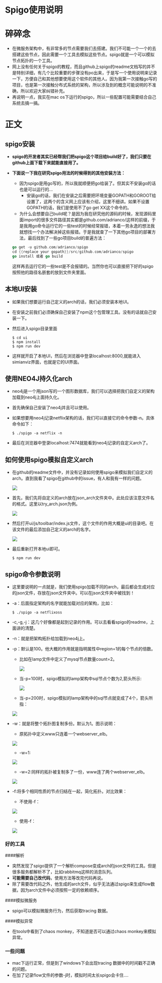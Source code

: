 # Spigo使用说明

碎碎念
====

- 在微服务架构中，有非常多的节点需要我们去搭建。我们不可能一个一个的去搭建这些节点，因此需要一个工具去模拟这些节点。spigo就是一个可以模拟节点拓扑的一个工具。
- 网上没有任何关于spigo的教程，而且github上spigo的readme文档写的并不是特别详细，有几个比较重要的步骤没有po出来，于是写一个使用说明来记录一下，方便自己和其他想要使用这个软件的其他人。因为我第一次接触go写的项目，也是第一次接触分布式系统的架构，所以涉及到的概念可能说明的不准确，所以欢迎大家纠错补充。
- 再说明一点，我实在mac os下运行的spigo，所以一些配置可能需要结合自己系统去搞一搞。

正文
====

spigo安装
-----

- **spigo的开发者其实已经帮我们把spigo这个项目给build好了，我们只要在github上面下载下来就能直接用了。**

- **下面说一下我在研究spigo用法的时候得到的其他安装方法：**

  - 因为spigo是用go写的，所以我就顺便把go给装了。但其实不安装go的话也是可以运行的...
    - 安装go的话，我们在安装之后需要把环境变量GOPATH和GOROOT给设置了，这两个的含义网上应该有介绍，这里不细讲。如果不设置GOPATH的话，我们是使用不了go get XX这个命令的。
  - 为什么会想要自己build呢？是因为我在研究他的源码的时候，发现源码里面import的很多文件路径其实都是github.com/adrianco/这样的前缀，于是我用go命令运行它的一些test的时候经常报错，本着一劳永逸的想法我就想找一个办法解决掉这些报错。于是我就查了一下其他go项目的部署方法，最后找到了一些go项目build的普遍方法：

  ```go
  go get -u github.com/adrianco/spigo
  cd {{replace your gopath}}/src/github.com/adrianco/spigo
  go install 或者 go build
  ```

  ​	这样再去运行它的一些test是不会报错的。当然你也可以直接把下好的spigo按照他的路径名嵌套的放到文件夹里面。

本地UI安装
----

- 如果我们想要运行自己定义的arch的话，我们必须安装本地UI。

- 在安装之前我们必须确保自己安装了npm这个包管理工具。没有的话就自己安装一下。

- 然后进入spigo目录里面

  ```shell
  $ cd ui
  $ npm install
  $ npm run dev
  ```

- 这样就开启了本地UI，然后在浏览器中登录localhost:8000,就能进入simianviz界面，也就是它的UI界面。

使用NEO4J持久化arch
----

- neo4j是一个用json写的一个图形数据库，我们可以选择把我们自定义的架构加载到neo4j上面持久化。

- 首先确保自己安装了neo4j并且可以使用。

- 如果想要用neo4j记录netflix架构的话，我们可以直接它的命令参数-n。具体命令如下：

  ```
  $ ./spigo -a netflix -n
  ```

- 最后在浏览器中登录localhost:7474就能看到neo4j记录的自定义arch了。

如何使用spigo模拟自定义arch
------
- 在github的readme文件中，并没有记录如何使用spigo来模拟我们自定义的arch。直到我看了spigo在github中的issue，有人和我有一样的问题。

  ![](png/1.png)

- 首先，我们先将自定义的arch放在json_arch文件夹中。此处应该注意文件名的格式。这里以try_arch.json为例。

  ![](png/2.png)

- 然后打开ui/js/toolbar/index.js文件，这个文件的作用大概是ui的目录吧。在该文件的最后添加自己定义的arch的名字。

  ![](png/3.png)

- 最后重新打开本地ui即可。

  ```
  $ npm run dev
  ```

spigo命令参数说明
----

- 这里要说明的一点就是，我们使用spigo加载不同的arch，最后都会生成对应的json文件，存放在json文件夹中。可以在json文件夹中被找到！

- -a：后面指定架构的名字就能加载对应的架构，比如：

  ```
  $ ./spigo -a netflixoss
  ```

- -c,-g,-j：这几个好像都是起到记录的作用。可以去看看spigo的readme，上面讲的清楚。

- -n：就是把架构拓扑给加载到neo4j上。

- -p：默认是100。他大概的作用就是指明属性中region=1的每个节点的倍数。

  - 比如在lamp文件中定义了mysql节点数量count=2。

    ![](png/4.png)

  - 当-p=100时，spigo模拟的lamp架构中sql节点个数为2,箭头所示:

    ![](png/5.png)

  - 当-p=200时，spigo模拟的lamp架构中的sql节点就变成了4个，箭头所指：

  ![](png/6.png)

- -w：就是将整个拓扑图复制多份。默认为1。图示说明：

  - 原拓扑中定义www只连着一个webserver_elb。

  ![](png/8.png)

  - -w=1:

  ![](png/7.png)

  - -w=2:同样的拓扑被复制多了一份，www连了两个webserver_elb。

  ![](png/9.png)

- -f:将多个相同性质的节点归结在一起，简化拓扑。对比效果：

  - 不使用-f：

  ![](png/10.png)

  - 使用-f：

  ![](png/11.png)

### 好的工具

####解析

- 突然发现了spigo提供了一个解析compose变成arch的json文件的工具。但是很多服务都解析不了，比如rabbitmq这样的消息队列。
- **可能需要自己改代码**，使用方法等改完代码再说。
- 除了需要改代码之外，他生成的arch文件，似乎无法通过spigo来生成flow数据，因为arch文件中必须按照一定的依赖顺序。

####模拟微服务

- spigo可以模拟微服务行为，然后获取tracing 数据。

####模拟异常

- 在tools中看到了chaos monkey，不知道是否可以通过chaos monkey来模拟异常。

### 一些问题

- mac下运行正常，但是到了windows下会出现tracing 数据中的时间戳不正确的问题。
- 在加了记录flow文件的参数-j时，模拟时间太长spigo会卡住....